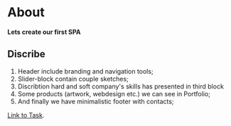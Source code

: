 # About

**Lets create our first SPA**

## Discribe

1. Header include branding and navigation tools;
2. Slider-block contain couple sketches;
3. Discribtion hard and soft company's skills has presented in third block
4. Some products (artwork, webdesign etc.) we can see in Portfolio;
5. And finally we have minimalistic footer with contacts;

[Link to Task](https://nikitakhadnevich.github.io/iTechArt/HTML_CSS_Block_SingoLogo/index.html).
